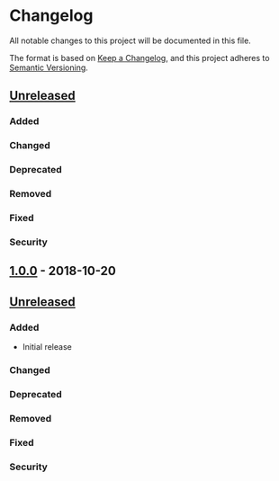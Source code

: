 # Changelog
All notable changes to this project will be documented in this file.

The format is based on [Keep a Changelog](https://keepachangelog.com/en/1.0.0/),
and this project adheres to [Semantic Versioning](https://semver.org/spec/v2.0.0.html).

## [Unreleased]
### Added

### Changed

### Deprecated

### Removed

### Fixed

### Security

## [1.0.0] - 2018-10-20
## [Unreleased]
### Added
- Initial release

### Changed

### Deprecated

### Removed

### Fixed

### Security

[Unreleased]: https://github.com/natescherer/ChangelogManagement/compare/1.0.0..HEAD
[1.0.0]: https://github.com/natescherer/ChangelogManagement/tree/1.0.0